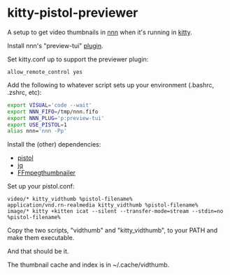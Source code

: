 # kitty-pistol-previewer

A setup to get video thumbnails in [nnn](https://github.com/jarun/nnn) when it's running in [kitty](https://sw.kovidgoyal.net/kitty/).

Install nnn's "preview-tui" [plugin](https://github.com/jarun/nnn/tree/master/plugins#nnn-plugins).

Set kitty.conf up to support the previewer plugin:

```
allow_remote_control yes
```

Add the following to whatever script sets up your environment (.bashrc, .zshrc, etc):

```bash
export VISUAL='code --wait'
export NNN_FIFO=/tmp/nnn.fifo
export NNN_PLUG='p:preview-tui'
export USE_PISTOL=1
alias nnn='nnn -Pp'
```

Install the (other) dependencies:

* [pistol](https://github.com/doronbehar/pistol)
* [jq](https://stedolan.github.io/jq/)
* [FFmpegthumbnailer](https://github.com/dirkvdb/ffmpegthumbnailer)

Set up your pistol.conf:

```
video/* kitty_vidthumb %pistol-filename%
application/vnd.rn-realmedia kitty_vidthumb %pistol-filename%
image/* kitty +kitten icat --silent --transfer-mode=stream --stdin=no %pistol-filename%
```

Copy the two scripts, "vidthumb" and "kitty_vidthumb", to your PATH and make them executable.

And that should be it.

The thumbnail cache and index is in ~/.cache/vidthumb.
